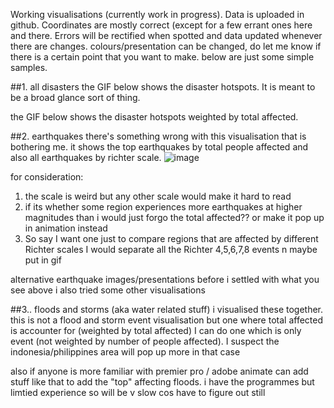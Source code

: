 Working visualisations
(currently work in progress). Data is uploaded in github. Coordinates are mostly correct (except for a few errant ones here and there. Errors will be rectified when spotted and data updated whenever there are changes.
colours/presentation can be changed, do let me know if there is a certain point that you want to make. below are just some simple samples.

##1. all disasters
the GIF below shows the disaster hotspots. It is meant to be a broad glance sort of thing.

the GIF below shows the disaster hotspots weighted by total affected.


##2. earthquakes
there's something wrong with this visualisation that is bothering me. it shows the top earthquakes by total people affected and also all earthquakes by richter scale.
![image](https://drive.google.com/uc?id=1MjnJeZ9byUz1GqwiKO3JK_9VcHotjEFp)

for consideration:
1. the scale is weird but any other scale would make it hard to read
2. if its whether some region experiences more earthquakes at higher magnitudes than i would just forgo the total affected?? or make it pop up in animation instead
3. So say I want one just to compare regions that are affected by different Richter scales I would separate all the Richter 4,5,6,7,8 events n maybe put in gif

alternative earthquake images/presentations
before i settled with what you see above i also tried some other visualisations

##3.. floods and storms (aka water related stuff)
i visualised these together. this is not a flood and storm event visualisation but one where total affected is accounter for (weighted by total affected)
I can do one which is only event (not weighted by number of people affected). I suspect the indonesia/philippines area will pop up more in that case


also if anyone is more familiar with premier pro / adobe animate can add stuff like that to add the "top" affecting floods. i have the programmes but limtied experience so will be v slow cos have to figure out still
